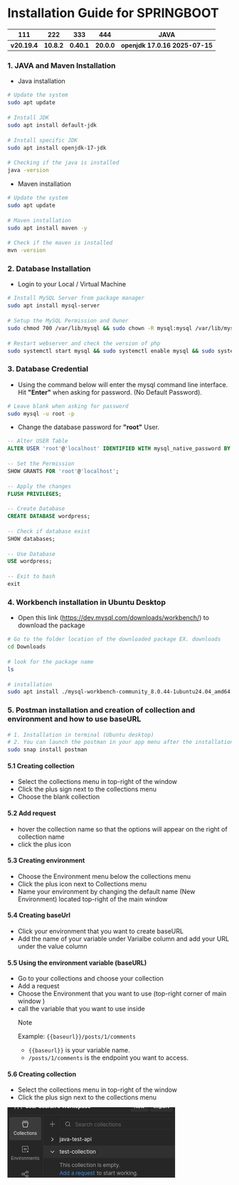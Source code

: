 # Installation Guide for SPRINGBOOT

| 111          | 222        | 333        | 444        | JAVA                           |
| ------------ | ---------- | ---------- | ---------- | ------------------------------ |
| **v20.19.4** | **10.8.2** | **0.40.1** | **20.0.0** | **openjdk 17.0.16 2025-07-15** |

### 1. JAVA and Maven Installation

- Java installation

```bash
# Update the system
sudo apt update

# Install JDK
sudo apt install default-jdk

# Install specific JDK
sudo apt install openjdk-17-jdk

# Checking if the java is installed
java -version
```

- Maven installation

```bash
# Update the system
sudo apt update

# Maven installation
sudo apt install maven -y

# Check if the maven is installed
mvn -version
```

### 2. Database Installation

- Login to your Local / Virtual Machine

```bash
# Install MySQL Server from package manager
sudo apt install mysql-server

# Setup the MySQL Permission and Owner
sudo chmod 700 /var/lib/mysql && sudo chown -R mysql:mysql /var/lib/mysql

# Restart webserver and check the version of php
sudo systemctl start mysql && sudo systemctl enable mysql && sudo systemctl status mysql
```

### 3. Database Credential

- Using the command below will enter the mysql command line interface. Hit **"Enter"** when asking for password. (No Default Password).

```bash
# Leave blank when asking for password
sudo mysql -u root -p
```

- Change the database password for **"root"** User.

```sql
-- Alter USER Table
ALTER USER 'root'@'localhost' IDENTIFIED WITH mysql_native_password BY 'P@ssw0rd01';

-- Set the Permission
SHOW GRANTS FOR 'root'@'localhost';

-- Apply the changes
FLUSH PRIVILEGES;

-- Create Database
CREATE DATABASE wordpress;

-- Check if database exist
SHOW databases;

-- Use Database
USE wordpress;

-- Exit to bash
exit
```

### 4. Workbench installation in Ubuntu Desktop

- Open this link (https://dev.mysql.com/downloads/workbench/) to download the package

```bash
# Go to the folder location of the downloaded package EX. downloads
cd Downloads

# look for the package name
ls

# installation
sudo apt install ./mysql-workbench-community_8.0.44-1ubuntu24.04_amd64.deb
```

### 5. Postman installation and creation of collection and environment and how to use baseURL

```bash
# 1. Installation in terminal (Ubuntu desktop)
# 2. You can launch the postman in your app menu after the installation
sudo snap install postman
```

#### 5.1 Creating collection

- Select the collections menu in top-right of the window
- Click the plus sign next to the collections menu
- Choose the blank collection

#### 5.2 Add request

- hover the collection name so that the options will appear on the right of collection name
- click the plus icon

#### 5.3 Creating environment

- Choose the Environment menu below the collections menu
- Click the plus icon next to Collections menu
- Name your environment by changing the default name (New Environment) located top-right of the main window

#### 5.4 Creating baseUrl

- Click your environment that you want to create baseURL
- Add the name of your variable under Varialbe column and add your URL under the value column

#### 5.5 Using the environment variable (baseURL)

- Go to your collections and choose your collection
- Add a request
- Choose the Environment that you want to use (top-right corner of main window )
- call the variable that you want to use inside
  > [!NOTE]  
  > Example: `{{baseurl}}/posts/1/comments`
  >
  > - `{{baseurl}}` is your variable name.
  > - `/posts/1/comments` is the endpoint you want to access.

#### 5.6 Creating collection

- Select the collections menu in top-right of the window
- Click the plus sign next to the collections menu

![Postman Screenshot](./image.png)
